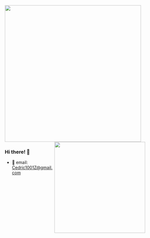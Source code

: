 <div style="background: url('./Z1.PNG') no-repeat center center; background-size: cover; padding: 20px;">

<a href="https://github.com/anuraghazra/github-readme-stats">
  <img height=450 align="center" src="https://github-readme-stats.vercel.app/api?username=CedricZ1001&rank_icon=github&theme=tokyonight" />
</a>

<img align="right" height=300 src="https://github-readme-stats.vercel.app/api/top-langs/?username=CedricZ1001&layout=pie&theme=tokyonight"/>

### Hi there! 👋
- :orange_book: email: Cedric1001Z@gmail.com

</div>
